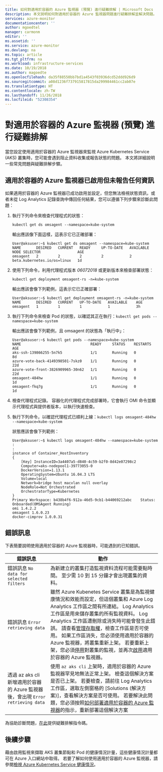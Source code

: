 ```yaml
---
title: 如何對適用於容器的 Azure 監視器 (預覽) 進行疑難排解 | Microsoft Docs
description: 本文說明如何對適用於容器的 Azure 監視器問題進行疑難排解並解決問題。
services: azure-monitor
documentationcenter: ''
author: mgoedtel
manager: carmonm
editor: ''
ms.assetid: ''
ms.service: azure-monitor
ms.devlang: na
ms.topic: article
ms.tgt_pltfrm: na
ms.workload: infrastructure-services
ms.date: 10/19/2018
ms.author: magoedte
ms.openlocfilehash: da35f88550bb7bd1a4543f03936dcd52ddd926d9
ms.sourcegitcommit: a08d1236f737915817815da299984461cc2ab07e
ms.translationtype: HT
ms.contentlocale: zh-TW
ms.lasthandoff: 11/26/2018
ms.locfileid: "52308354"
---
```

# <a name="troubleshooting-azure-monitor-for-containers-preview"></a>對適用於容器的 Azure 監視器 (預覽) 進行疑難排解

當您設定使用適用於容器的 Azure 監視器來監視 Azure Kubernetes Service (AKS) 叢集時，您可能會遇到阻止資料收集或報告狀態的問題。 本文將詳細說明一些常見問題與疑難排解步驟。

## <a name="azure-monitor-for-containers-is-enabled-but-not-reporting-any-information"></a>適用於容器的 Azure 監視器已啟用但未報告任何資訊
如果適用於容器的 Azure 監視器已成功啟用並設定，但您無法檢視狀態資訊，或者未從 Log Analytics 記錄查詢中傳回任何結果，您可以遵循下列步驟來診斷此問題： 

1. 執行下列命令來檢查代理程式的狀態： 

    `kubectl get ds omsagent --namespace=kube-system`

    輸出應該像下面這樣，這表示它已正確部署：

    ```
    User@aksuser:~$ kubectl get ds omsagent --namespace=kube-system 
    NAME       DESIRED   CURRENT   READY     UP-TO-DATE   AVAILABLE   NODE SELECTOR                 AGE
    omsagent   2         2         2         2            2           beta.kubernetes.io/os=linux   1d
    ```  
2. 使用下列命令，利用代理程式版本 *06072018* 或更新版本來檢查部署狀態：

    `kubectl get deployment omsagent-rs -n=kube-system`

    輸出應該會像下列範例，這表示它已正確部署：

    ```
    User@aksuser:~$ kubectl get deployment omsagent-rs -n=kube-system 
    NAME       DESIRED   CURRENT   UP-TO-DATE   AVAILABLE    AGE
    omsagent   1         1         1            1            3h
    ```

3. 執行下列命令來檢查 Pod 的狀態，以確認其正在執行：`kubectl get pods --namespace=kube-system`

    輸出應該會像下列範例，且 omsagent 的狀態為「執行中」：

    ```
    User@aksuser:~$ kubectl get pods --namespace=kube-system 
    NAME                                READY     STATUS    RESTARTS   AGE 
    aks-ssh-139866255-5n7k5             1/1       Running   0          8d 
    azure-vote-back-4149398501-7skz0    1/1       Running   0          22d 
    azure-vote-front-3826909965-30n62   1/1       Running   0          22d 
    omsagent-484hw                      1/1       Running   0          1d 
    omsagent-fkq7g                      1/1       Running   0          1d 
    ```

4. 檢查代理程式記錄。 容器化的代理程式完成部署時，它會執行 OMI 命令並顯示代理程式與提供者版本，以執行快速檢查。 

5. 執行下列命令，以確認代理程式已順利上線：`kubectl logs omsagent-484hw --namespace=kube-system`

    狀態應該會像下列範例：

    ```
    User@aksuser:~$ kubectl logs omsagent-484hw --namespace=kube-system
    :
    :
    instance of Container_HostInventory
    {
        [Key] InstanceID=3a4407a5-d840-4c59-b2f0-8d42e07298c2
        Computer=aks-nodepool1-39773055-0
        DockerVersion=1.13.1
        OperatingSystem=Ubuntu 16.04.3 LTS
        Volume=local
        Network=bridge host macvlan null overlay
        NodeRole=Not Orchestrated
        OrchestratorType=Kubernetes
    }
    Primary Workspace: b438b4f6-912a-46d5-9cb1-b44069212abc    Status: Onboarded(OMSAgent Running)
    omi 1.4.2.2
    omsagent 1.6.0.23
    docker-cimprov 1.0.0.31
    ```

## <a name="error-messages"></a>錯誤訊息

下表簡要說明使用適用於容器的 Azure 監視器時，可能遇到的已知錯誤。

| 錯誤訊息  |  動作 |  
| ---- | --- |  
| 錯誤訊息 `No data for selected filters`  | 為新建立的叢集打造監視資料流程可能需要點時間。 至少需 10 到 15 分鐘才會出現叢集的資料。 |   
| 錯誤訊息 `Error retrieving data` | 雖然 Azure Kubenetes Service 叢集是為監視健康情況和效能而設定，但這個叢集和 Azure Log Analytics 工作區之間有所連結。 Log Analytics 工作區是用來儲存叢集的所有監視資料。 Log Analytics 工作區遭刪除或消失時可能會發生此錯誤。 請查看[管理存取權](../../log-analytics/log-analytics-manage-access.md?toc=/azure/azure-monitor/toc.json#workspace-information)，檢查工作區是否可使用。 如果工作區消失，您必須使用適用於容器的 Azure 監視器，將叢集重新上架。 若要重新上架，您必須[停用](container-insights-optout.md)對叢集的監視，並再次[啟用](container-insights-onboard.md?toc=%2fazure%2fmonitoring%2ftoc.json#enable-monitoring-for-a-new-cluster)適用於容器的 Azure 監視器。 |  
| 透過 az aks cli 新增適用於容器的 Azure 監視器後，會出現 `Error retrieving data` | 使用 `az aks cli` 上架時，適用於容器的 Azure 監視器罕見地無法正常上架。 檢查這個解決方案是否已上架。 若要檢查，請前往 Log Analytics 工作區，選取左側窗格的 [Solutions (解決方案)]，查看解決方案是否可使用。 若要解決此問題，您必須按照[如何部署適用於容器的 Azure 監視器](container-insights-onboard.md?toc=%2fazure%2fmonitoring%2ftoc.json)的指示，重新部署這個解決方案 |  

為協助診斷問題，[在此](https://github.com/Microsoft/OMS-docker/tree/ci_feature_prod/Troubleshoot#troubleshooting-script)提供疑難排解指令碼。  

## <a name="next-steps"></a>後續步驟
藉由啟用監視來擷取 AKS 叢集節點和 Pod 的健康情況計量，這些健康情況計量都可在 Azure 入口網站中取得。 若要了解如何使用適用於容器的 Azure 監視器，請參閱[檢視 Azure Kubernetes Service 健康情況](container-insights-analyze.md)。